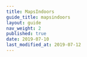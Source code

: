 ```yaml
---
title: MapsIndoors
guide_title: mapsindoors
layout: guide
nav_weight: 2
published: true
date: 2019-07-10
last_modified_at: 2019-07-12
---
```

